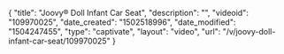 {
    "title": "Joovy&reg; Doll Infant Car Seat",
    "description": "",
    "videoid": "109970025",
    "date_created": "1502518996",
    "date_modified": "1504247455",
    "type": "captivate",
    "layout": "video",
    "url": "\/v\/joovy-doll-infant-car-seat\/109970025"
}